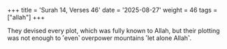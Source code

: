 +++
title = 'Surah 14, Verses 46'
date = '2025-08-27'
weight = 46
tags = ["allah"]
+++

They devised every plot, which was fully known to Allah, but their plotting was not enough to ˹even˺ overpower mountains ˹let alone Allah˺.